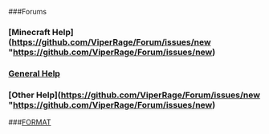 ###Forums

### [Minecraft Help](https://github.com/ViperRage/Forum/issues/new "https://github.com/ViperRage/Forum/issues/new)

### [General Help](https://github.com/ViperRage/Forum/issues/new "https://github.com/ViperRage/Forum/issues/new")

### [Other Help](https://github.com/ViperRage/Forum/issues/new "https://github.com/ViperRage/Forum/issues/new)

###[FORMAT](https://github.com/ViperRage/Forum/blob/master/Format.md "https://github.com/ViperRage/Forum/blob/master/Format.md")
